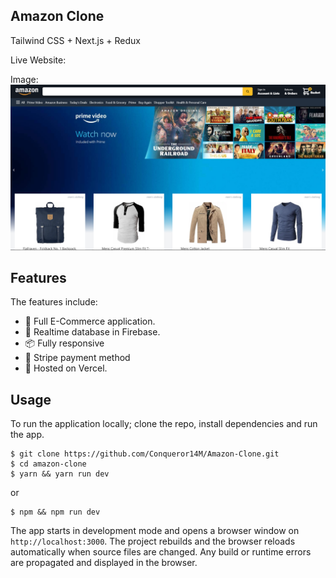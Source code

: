 ## Amazon Clone

Tailwind CSS + Next.js + Redux

Live Website: 

Image:
<img src="public/amazon-clone.png" />


## Features

The features include:

* 📝 Full E-Commerce application.
* 📡 Realtime database in Firebase.
* 📦 Fully responsive
* 💬 Stripe payment method
* 📡 Hosted on Vercel.

<!-- ## Components -->

## Usage

To run the application locally; clone the repo, install dependencies and run the app.

```
$ git clone https://github.com/Conqueror14M/Amazon-Clone.git
$ cd amazon-clone
$ yarn && yarn run dev
```
or

```
$ npm && npm run dev
```

The app starts in development mode and opens a browser window on `http://localhost:3000`. The project rebuilds and the browser reloads automatically when source files are changed. Any build or runtime errors are propagated and displayed in the browser.
